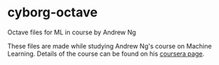# cyborg-octave
Octave files for ML in course by Andrew Ng

These files are made while studying Andrew Ng's course on Machine Learning.
Details of the course can be found on his [coursera page](https://www.coursera.org/learn/machine-learning).
